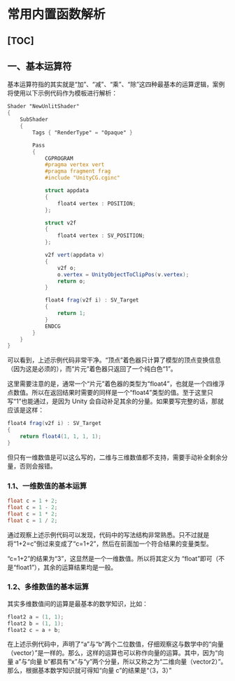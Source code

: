 # 常用内置函数解析

[TOC]
------

## 一、基本运算符

基本运算符指的其实就是“加”、“减”、“乘”、“除”这四种最基本的运算逻辑，案例将使用以下示例代码作为模板进行解析：

```glsl
Shader "NewUnlitShader"
{
    SubShader
    {
        Tags { "RenderType" = "Opaque" }

        Pass
        {
            CGPROGRAM
            #pragma vertex vert
            #pragma fragment frag
            #include "UnityCG.cginc"

            struct appdata
            {
                float4 vertex : POSITION;
            };

            struct v2f
            {
                float4 vertex : SV_POSITION;
            };

            v2f vert(appdata v)
            {
                v2f o;
                o.vertex = UnityObjectToClipPos(v.vertex);
                return o;
            }

            float4 frag(v2f i) : SV_Target
            {
                return 1;
            }
            ENDCG
        }
    }
}
```

可以看到，上述示例代码非常干净。“顶点”着色器只计算了模型的顶点变换信息（因为这是必须的），而“片元”着色器只返回了一个纯白色“1”。

这里需要注意的是，通常一个“片元”着色器的类型为“float4”，也就是一个四维浮点数值。所以在返回结果时需要的同样是一个“float4”类型的值。至于这里只写“1”也能通过，是因为 Unity 会自动补足其余的分量。如果要写完整的话，那就应该是这样：

```glsl
float4 frag(v2f i) : SV_Target
{
    return float4(1, 1, 1, 1);
}
```

但只有一维数值是可以这么写的，二维与三维数值都不支持，需要手动补全剩余分量，否则会报错。

### 1.1、一维数值的基本运算

```glsl
float c = 1 + 2;
float c = 1 - 2;
float c = 1 * 2;
float c = 1 / 2;
```

通过观察上述示例代码可以发现，代码中的写法结构非常熟悉。只不过就是将“1+2=c”倒过来变成了“c=1+2”，然后在前面加一个符合结果的变量类型。

“c=1+2”的结果为“3”，这显然是一个一维数值。所以将其定义为 “float”即可（不是“float1”），其余的运算结果均是一般。

### 1.2、多维数值的基本运算

其实多维数值间的运算是最基本的数学知识，比如：

```glsl
float2 a = (1, 1);
float2 b = (1, 1);
float2 c = a + b;
```

在上述示例代码中，声明了“a”与“b”两个二位数值，仔细观察这与数学中的“向量（vector）”是一样的。那么，这样的运算也可以称作向量的运算。其中，因为“向量 a”与“向量 b”都具有“x”与“y”两个分量，所以又称之为“二维向量（vector2）”。那么，根据基本数学知识就可得知“向量 c”的结果是“（3，3）”
